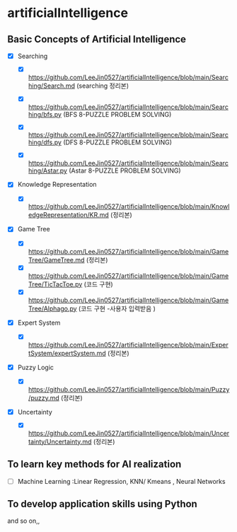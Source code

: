 # artificialIntelligence

## Basic Concepts of Artificial Intelligence
 - [x] Searching
 
      - [x] https://github.com/LeeJin0527/artificialIntelligence/blob/main/Searching/Search.md (searching 정리본)
      - [x] https://github.com/LeeJin0527/artificialIntelligence/blob/main/Searching/bfs.py (BFS 8-PUZZLE PROBLEM SOLVING)
      - [x] https://github.com/LeeJin0527/artificialIntelligence/blob/main/Searching/dfs.py (DFS 8-PUZZLE PROBLEM SOLVING)
      - [x] https://github.com/LeeJin0527/artificialIntelligence/blob/main/Searching/Astar.py (Astar 8-PUZZLE PROBLEM SOLVING)


- [x] Knowledge Representation
      
     - [x] https://github.com/LeeJin0527/artificialIntelligence/blob/main/KnowledgeRepresentation/KR.md (정리본)

- [x] Game Tree
      
     - [x] https://github.com/LeeJin0527/artificialIntelligence/blob/main/GameTree/GameTree.md (정리본)
     - [x]  https://github.com/LeeJin0527/artificialIntelligence/blob/main/GameTree/TicTacToe.py (코드 구현)
     - [x]  https://github.com/LeeJin0527/artificialIntelligence/blob/main/GameTree/Alphago.py (코드 구현 -사용자 입력받음 )

- [x] Expert System
      
     - [x] https://github.com/LeeJin0527/artificialIntelligence/blob/main/ExpertSystem/expertSystem.md (정리본)

- [x] Puzzy Logic
      
     - [x] https://github.com/LeeJin0527/artificialIntelligence/blob/main/Puzzy/puzzy.md (정리본)

 - [x] Uncertainty
      - [x] https://github.com/LeeJin0527/artificialIntelligence/blob/main/Uncertainty/Uncertainty.md (정리본)
     

## To learn key methods for AI realization
- [ ] Machine Learning :Linear Regression, KNN/ Kmeans , Neural Networks

## To develop application skills using Python

and so on,,

